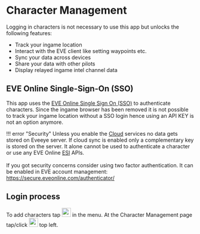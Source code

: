 # Character Management
Logging in characters is not necessary to use this app but unlocks the following features:

 - Track your ingame location
 - Interact with the EVE client like setting waypoints etc.
 - Sync your data across devices
 - Share your data with other pilots
 - Display relayed ingame intel channel data

## EVE Online Single-Sign-On (SSO) 
This app uses the [EVE Online Single Sign On (SSO)](https://support.eveonline.com/hc/en-us/articles/205381192-Single-Sign-On-SSO-) to authenticate characters. Since the ingame browser has been removed it is not possible to track your ingame location without a SSO login hence using an API KEY is not an option anymore.

!!! error "Security"
    Unless you enable the [Cloud](https://eveeye.readthedocs.io/en/latest/sharing/cloud) services no data gets stored on Eveeye server. If cloud sync is enabled only a complementary key is stored on the server. It alone cannot be used to authenticate a character or use any EVE Online [ESI](https://esi.evetech.net/) APIs.<br><br>If you got security concerns consider using two factor authentication. It can be enabled in EVE account management: <a href="https://secure.eveonline.com/authenticator/" target="_blank" style="text-decoration: none;">https://secure.eveonline.com/authenticator/</a>

## Login process
To add characters tap <img src="https://raw.githubusercontent.com/Risingson/eedocs/master/docs/images/User-100_26_100_off.png" width="24" height="24" > in the menu.
At the Character Management page tap/click <img src="https://raw.githubusercontent.com/Risingson/eedocs/master/docs/images/Plus-100.png" width="24" height="24" > top left.

<!--stackedit_data:
eyJoaXN0b3J5IjpbLTEzOTEwMjE0MTcsMTgzNTYzNDU2MSwtMz
gwNDk4MDIwLDEyODY5MTk3ODcsMTIyNjk5NzcyOCwxNjc5NjY4
MDkzXX0=
-->